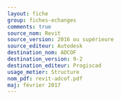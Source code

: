 ```yaml
---
layout: fiche
group: fiches-echanges
comments: true
source_nom: Revit
source_version: 2016 ou supérieure
source_editeur: Autodesk
destination_nom: ADCOF
destination_version: 9-2
destination_editeur: Progiscad
usage_metier: Structure
nom_pdf: revit-adcof.pdf
maj: février 2017
---
```

